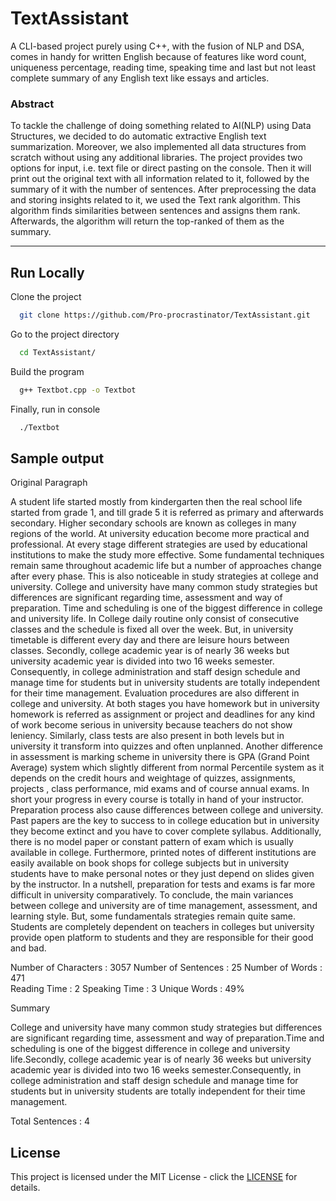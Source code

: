# TextAssistant
A CLI-based project purely using C++, with the fusion of NLP and DSA, comes in handy for written English because of features like word count, uniqueness percentage, reading time, speaking time and last but not least complete summary of any English text like essays and articles.
### Abstract
To tackle the challenge of doing something related to AI(NLP) using Data Structures, we decided to do automatic extractive English text summarization. Moreover, we also implemented all data structures from scratch without using any additional libraries.
The project provides two options for input, i.e. text file or direct pasting on the console. Then it will print out the original text with all information related to it, followed by the summary of it with the number of sentences. After preprocessing the data and storing insights related to it, we used the Text rank algorithm. This algorithm finds similarities between sentences and assigns them rank. Afterwards, the algorithm will return the top-ranked of them as the summary.

---
## Run Locally

Clone the project

```bash
  git clone https://github.com/Pro-procrastinator/TextAssistant.git
```

Go to the project directory

```bash
  cd TextAssistant/
```

Build the program

```bash
  g++ Textbot.cpp -o Textbot
```

Finally, run in console

```bash
  ./Textbot
```
## Sample output

  Original Paragraph   

A student life started mostly from kindergarten then the real school life started from grade 1, and till grade 5 it is referred as primary and afterwards secondary. Higher secondary schools are known as colleges in many regions of the world. At university education become more practical and professional. At every stage different strategies are used by educational institutions to make the study more effective. Some fundamental techniques remain same throughout academic life but a number of approaches change after every phase. This is also noticeable in study strategies at college and university. College and university have many common study strategies but differences are significant regarding time, assessment and way of preparation. Time and scheduling is one of the biggest difference in college and university life. In College daily routine only consist of consecutive classes and the schedule is fixed all over the week. But, in university timetable is different every day and there are leisure hours between classes. Secondly, college academic year is of nearly 36 weeks but university academic year is divided into two 16 weeks semester. Consequently, in college administration and staff design schedule and manage time for students but in university students are totally independent for their time management. Evaluation procedures are also different in college and university. At both stages you have homework but in university homework is referred as assignment or project and deadlines for any kind of work become serious in university because teachers do not show leniency. Similarly, class tests are also present in both levels but in university it transform into quizzes and often unplanned. Another difference in assessment is marking scheme in university there is GPA (Grand Point Average) system which slightly different from normal Percentile system as it depends on the credit hours and weightage of quizzes, assignments, projects , class performance, mid exams and of course annual exams. In short your progress in every course is totally in hand of your instructor. Preparation process also cause differences between college and university. Past papers are the key to success to in college education but in university they become extinct and you have to cover complete syllabus. Additionally, there is no model paper or constant pattern of exam which is usually available in college. Furthermore, printed notes of different institutions are easily available on book shops for college subjects but in university students have to make personal notes or they just depend on slides given by the instructor. In a nutshell, preparation for tests and exams is far more difficult in university comparatively. To conclude, the main variances between college and university are of time management, assessment, and learning style. But, some fundamentals strategies remain quite same. Students are completely dependent on teachers in colleges but university provide open platform to students and they are responsible for their good and bad. 

Number of Characters : 3057       Number of Sentences : 25       Number of Words : 471 <br>
Reading Time  : 2       Speaking Time  : 3       Unique Words  : 49% 

  Summary  

College and university have many common study strategies but differences are significant regarding time, assessment and way of preparation.Time and scheduling is one of the biggest difference in college and university life.Secondly, college academic year is of nearly 36 weeks but university academic year is divided into two 16 weeks semester.Consequently, in college administration and staff design schedule and manage time for students but in university students are totally independent for their time management.

  Total Sentences :  4

## License
This project is licensed under the MIT License - click the [LICENSE](https://github.com/Pro-procrastinator/TextAssistant/blob/master/LICENSE) for details.
